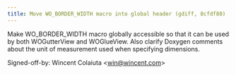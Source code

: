 ```yaml
---
title: Move WO_BORDER_WIDTH macro into global header (gdiff, 8cfdf80)
---
```


Make WO\_BORDER\_WIDTH macro globally accessible so that it can be used by both WOGutterView and WOGlueView. Also clarify Doxygen comments about the unit of measurement used when specifying dimensions.

Signed-off-by: Wincent Colaiuta &lt;win@wincent.com&gt;
